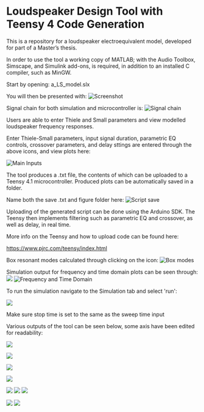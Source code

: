 # Loudspeaker Design Tool with Teensy 4 Code Generation


This is a repository for a loudspeaker electroequivalent model, developed for part of a Master’s thesis. 

In order to use the tool a working copy of MATLAB; with the Audio Toolbox, 
Simscape, and Simulink add-ons, is required, in addition to an installed C compiler, such as MinGW. 

Start by opening: a_LS_model.slx

You will then be presented with:
![Screenshot](full_LS.png)



Signal chain for both simulation and microcontroller is:
![Signal chain](flow.png)



Users are able to enter Thiele and Small parameters and view modelled loudspeaker 
frequency responses.

Enter Thiele-Small parameters, input signal duration, parametric EQ controls, crossover parameters, and delay sttings are entered through the above icons, and view plots here:

![Main Inputs](input.png)





The tool produces a .txt file, the contents of which can be uploaded to a Teensy 4.1 microcontroller. Produced plots can be automatically saved in a folder.

Name both the save .txt and figure folder here:
![Script save](script.png)




Uploading of the generated script can be done using the Arduino SDK. The Teensy then implements  filtering such as parametric EQ and crossover, as well as delay, in real time. 

More info on the Teensy and how to upload code can be found here:

https://www.pjrc.com/teensy/index.html


Box resonant modes calculated through clicking on the icon:
![Box modes](modesRme.png)


Simulation output for frequency and time domain plots can be seen through:
![](freq.png)
![Frequency and Time Domain](time.png)



To run the simulation navigate to the Simulation tab and select 'run':


![](runSim.png)

Make sure stop time is set to the same as the sweep time input 

Various outputs of the tool can be seen below, some axis have been edited for readability:

![](output9.png)

![](output2.png)

![](output3.png)

![](output4.png)

![](output5.png)
![](output1.png)
![](output6.png)

![](output7.png)
![](output8.png)
